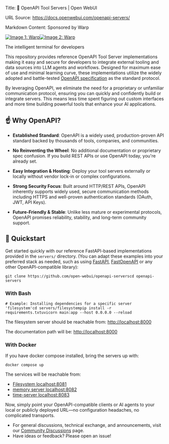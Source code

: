 Title: 🔨 OpenAPI Tool Servers | Open WebUI

URL Source: https://docs.openwebui.com/openapi-servers/

Markdown Content:
Sponsored by Warp

[![Image 1: Warp](https://docs.openwebui.com/sponsors/banners/warp-banner.png)![Image 2: Warp](https://docs.openwebui.com/sponsors/banners/warp-banner-mobile.png)](https://warp.dev/open-webui)

The intelligent terminal for developers

This repository provides reference OpenAPI Tool Server implementations making it easy and secure for developers to integrate external tooling and data sources into LLM agents and workflows. Designed for maximum ease of use and minimal learning curve, these implementations utilize the widely adopted and battle-tested [OpenAPI specification](https://www.openapis.org/) as the standard protocol.

By leveraging OpenAPI, we eliminate the need for a proprietary or unfamiliar communication protocol, ensuring you can quickly and confidently build or integrate servers. This means less time spent figuring out custom interfaces and more time building powerful tools that enhance your AI applications.

☝️ Why OpenAPI?[​](https://docs.openwebui.com/openapi-servers/#%EF%B8%8F-why-openapi "Direct link to ☝️ Why OpenAPI?")
----------------------------------------------------------------------------------------------------------------------

*   **Established Standard**: OpenAPI is a widely used, production-proven API standard backed by thousands of tools, companies, and communities.

*   **No Reinventing the Wheel**: No additional documentation or proprietary spec confusion. If you build REST APIs or use OpenAPI today, you're already set.

*   **Easy Integration & Hosting**: Deploy your tool servers externally or locally without vendor lock-in or complex configurations.

*   **Strong Security Focus**: Built around HTTP/REST APIs, OpenAPI inherently supports widely used, secure communication methods including HTTPS and well-proven authentication standards (OAuth, JWT, API Keys).

*   **Future-Friendly & Stable**: Unlike less mature or experimental protocols, OpenAPI promises reliability, stability, and long-term community support.

🚀 Quickstart[​](https://docs.openwebui.com/openapi-servers/#-quickstart "Direct link to 🚀 Quickstart")
--------------------------------------------------------------------------------------------------------

Get started quickly with our reference FastAPI-based implementations provided in the `servers/` directory. (You can adapt these examples into your preferred stack as needed, such as using [FastAPI](https://fastapi.tiangolo.com/), [FastOpenAPI](https://github.com/mr-fatalyst/fastopenapi) or any other OpenAPI-compatible library):

`git clone https://github.com/open-webui/openapi-serverscd openapi-servers`

### With Bash[​](https://docs.openwebui.com/openapi-servers/#with-bash "Direct link to With Bash")

`# Example: Installing dependencies for a specific server 'filesystem'cd servers/filesystempip install -r requirements.txtuvicorn main:app --host 0.0.0.0 --reload`

The filesystem server should be reachable from: [http://localhost:8000](http://localhost:8000/)

The documentation path will be: [http://localhost:8000](http://localhost:8000/)

### With Docker[​](https://docs.openwebui.com/openapi-servers/#with-docker "Direct link to With Docker")

If you have docker compose installed, bring the servers up with:

`docker compose up`

The services will be reachable from:

*   [Filesystem localhost:8081](http://localhost:8081/)
*   [memory server localhost:8082](http://localhost:8082/)
*   [time-server localhost:8083](http://localhost:8083/)

Now, simply point your OpenAPI-compatible clients or AI agents to your local or publicly deployed URL—no configuration headaches, no complicated transports.

*   For general discussions, technical exchange, and announcements, visit our [Community Discussions](https://github.com/open-webui/openapi-servers/discussions) page.
*   Have ideas or feedback? Please open an issue!
